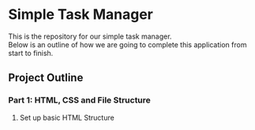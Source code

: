 <h1>Simple Task Manager</h1>
<p>
  This is the repository for our simple task manager.
  <br>
  Below is an outline of how we are going to complete this application from start to finish.
</p>

<h2>Project Outline</h2>
<h3>Part 1: HTML, CSS and File Structure </h3>
<ol>
  <li> Set up basic HTML Structure </li>
</ol>
